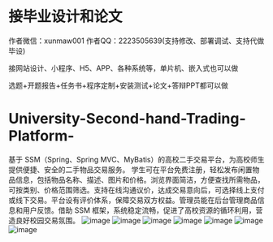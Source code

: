 # 接毕业设计和论文
作者微信：xunmaw001  作者QQ：2223505639(支持修改、部署调试、支持代做毕设)

接网站设计、小程序、H5、APP、各种系统等，单片机、嵌入式也可以做

选题+开题报告+任务书+程序定制+安装测试+论文+答辩PPT都可以做
# University-Second-hand-Trading-Platform-
基于 SSM（Spring、Spring MVC、MyBatis）的高校二手交易平台，为高校师生提供便捷、安全的二手物品交易服务。  学生可在平台免费注册，轻松发布闲置物品信息，包括物品名称、描述、图片和价格。浏览界面简洁，方便查找所需物品，可按类别、价格范围筛选。支持在线沟通议价，达成交易意向后，可选择线上支付或线下交易。平台设有评价体系，保障交易双方权益。管理员能在后台管理商品信息和用户反馈。借助 SSM 框架，系统稳定流畅，促进了高校资源的循环利用，营造良好校园交易氛围。 
![image](https://github.com/user-attachments/assets/3c624bef-60fb-462d-9f07-a9efd275f45b)
![image](https://github.com/user-attachments/assets/ce8fe8db-6933-429a-88cb-5619fa98271c)
![image](https://github.com/user-attachments/assets/cb904789-f3a9-4b22-9856-73c1b6ab2c17)
![image](https://github.com/user-attachments/assets/2542e3bc-4b71-4685-9f54-0d3f08a46fbe)
![image](https://github.com/user-attachments/assets/de11468c-c904-4b2a-a14d-ee19455fc1a7)
![image](https://github.com/user-attachments/assets/bf3d5cb9-7427-410f-b564-5fa99c175e7e)
![image](https://github.com/user-attachments/assets/002e5bb3-2d06-4a41-b9fb-27f35b95f26f)
